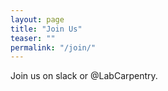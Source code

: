 ```yaml
---
layout: page
title: "Join Us"
teaser: ""
permalink: "/join/"
---
```


Join us on slack or @LabCarpentry.
